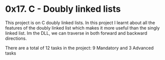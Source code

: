 # 0x17. C - Doubly linked lists

This project is on C doubly linked lists.
In this project I learnt about all the features of the doubly linked list which makes it more useful than the singly linked list.
Im the DLL, we can traverse in both forward and backward directions.

There are a total of 12 tasks in the project:
9 Mandatory and 
3 Advanced tasks


